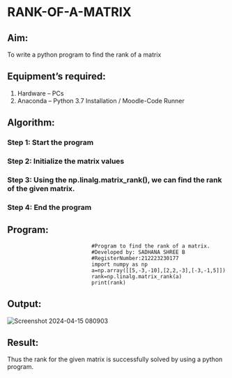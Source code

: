 # RANK-OF-A-MATRIX
## Aim:
To write a python program to find the rank of a matrix
## Equipment’s required:
1. 	Hardware – PCs
2. 	Anaconda – Python 3.7 Installation / Moodle-Code Runner
## Algorithm:
### Step 1: Start the program

### Step 2: Initialize the matrix values 

### Step 3: Using the np.linalg.matrix_rank(), we can find the rank of the given matrix.

### Step 4: End the program

## Program:
                               #Program to find the rank of a matrix.
                               #Developed by: SADHANA SHREE B
                               #RegisterNumber:212223230177
                               import numpy as np
                               a=np.array([[5,-3,-10],[2,2,-3],[-3,-1,5]])
                               rank=np.linalg.matrix_rank(a)
                               print(rank)
                               
## Output:
![Screenshot 2024-04-15 080903](https://github.com/SadhanaShreee/RANK-OF-A-MATRIX/assets/144517664/86efec39-4900-46c7-931f-5c14ae1add15)

## Result:
Thus the rank for the given matrix is successfully solved by  using a python program.

